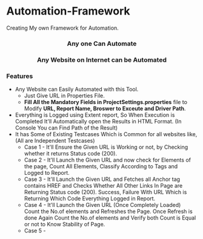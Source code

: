# Automation-Framework
Creating My own Framework for Automation.


<h3 align='center'>
  Any one Can Automate
</h3>

<h3 align='center'>
  Any Website on Internet can be Automated
</h3>

### Features 

- Any Website can Easily Automated with this Tool.
  - Just Give URL in Properties File. 
  - **Fill All the Mandatory Fields in ProjectSettings.properties** file to Modify **URL, Report Name, Broswer to Exceute and Driver Path**.
- Everything is Logged using Extent report, So When Execution is Completed It'll Automatically open the Results in HTML Format. (In Console You can Find Path of the Result)
- It has Some of Existing Testcases Which is Common for all websites like, (All are Independent Testcases)
  - Case 1 - It'll Ensure the Given URL is Working or not, by Checking whether it returns Status code (200).
  - Case 2 - It'll Launch the Given URL and now check for Elements of the page, Count All Elements, Classify According to Tags and Logged to Report.
  - Case 3 - It'll Launch the Given URL and Fetches all Anchor tag contains HREF and Checks Whether All Other Links In Page are Returning Status code (200). Success, Failure With URL Which is Returning Which Code Everything Logged in Report.
  - Case 4 - It'll Launch the Given URL (Once Completely Loaded) Count the No.of elements and Refreshes the Page. Once Refresh is done Again Count the No.of elements and Verify both Count is Equal or not to Know Stability of Page.
  - Case 5 - 
